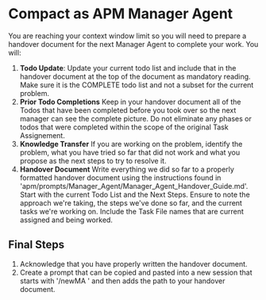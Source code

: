 # Compact as APM Manager Agent

You are reaching your context window limit so you will need to  prepare a handover document for the next Manager Agent to complete your work. You will:

1. **Todo Update**: Update your current todo list and include that in the handover document at the top of the document as mandatory reading.  Make sure it is the COMPLETE todo list and not a subset for the current problem.
2. **Prior Todo Completions** Keep in your handover document all of the Todos that have been completed before you took over so the next manager can see the complete picture. Do not eliminate any phases or todos that were completed within the scope of the original Task Assignement.
3. **Knowledge Transfer** If you are working on the problem, identify the problem, what you have tried so far that did not work and what you propose as the next steps to try to resolve it.
5. **Handover Document** Write everything we did so far to a properly formatted handover document using the instructions found in 'apm/prompts/Manager_Agent/Manager_Agent_Handover_Guide.md'. Start with the current Todo List and the Next Steps. Ensure to note the approach we're taking, the steps we've done so far, and the current tasks we're working on.  Include the Task File names that are current assigned and being worked. 


## Final Steps
1. Acknowledge that you have properly written the handover document.
2. Create a prompt that can be copied and pasted into a new session that starts with '/newMA ' and then adds the path to your handover document.
